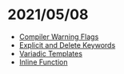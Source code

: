 # 2021/05/08
- [Compiler Warning Flags](/../cmake/compiler-warning-flags.md)
- [Explicit and Delete Keywords](/../c++/explicit-and-delete-keywords.md)
- [Variadic Templates](/../c++/variadic-templates.md)
- [Inline Function](https://github.com/ElijahGCHEN/TIL/blame/main/c%2B%2B/trivia.md#L1)
